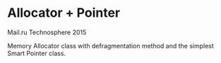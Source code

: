 # Allocator + Pointer
Mail.ru Technosphere 2015

Memory Allocator class with defragmentation method and the simplest Smart Pointer class.
